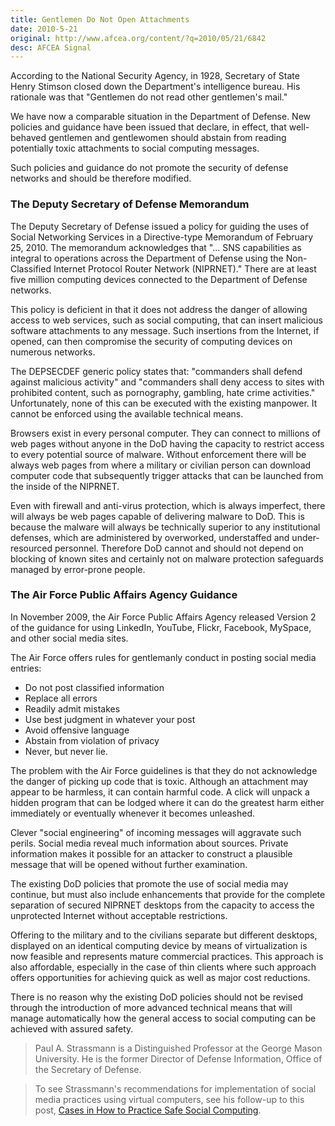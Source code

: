 ```yaml
---
title: Gentlemen Do Not Open Attachments
date: 2010-5-21
original: http://www.afcea.org/content/?q=2010/05/21/6842
desc: AFCEA Signal
---
```


According to the National Security Agency, in 1928, Secretary of State
Henry Stimson closed down the Department's intelligence bureau. His
rationale was that "Gentlemen do not read other gentlemen's mail."

We have now a comparable situation in the Department of Defense. New
policies and guidance have been issued that declare, in effect, that
well-behaved gentlemen and gentlewomen should abstain from reading
potentially toxic attachments to social computing messages.

Such policies and guidance do not promote the security of defense
networks and should be therefore modified.

### The Deputy Secretary of Defense Memorandum

The Deputy Secretary of Defense issued a policy for guiding the uses
of Social Networking Services in a Directive-type Memorandum of
February 25, 2010. The memorandum acknowledges that "... SNS
capabilities as integral to operations across the Department of
Defense using the Non-Classified Internet Protocol Router Network
(NIPRNET)." There are at least five million computing devices
connected to the Department of Defense networks.

This policy is deficient in that it does not address the danger of
allowing access to web services, such as social computing, that can
insert malicious software attachments to any message. Such insertions
from the Internet, if opened, can then compromise the security of
computing devices on numerous networks.

The DEPSECDEF generic policy states that: "commanders shall defend
against malicious activity" and "commanders shall deny access to sites
with prohibited content, such as pornography, gambling, hate crime
activities." Unfortunately, none of this can be executed with the
existing manpower. It cannot be enforced using the available technical
means.

Browsers exist in every personal computer. They can connect to
millions of web pages without anyone in the DoD having the capacity to
restrict access to every potential source of malware. Without
enforcement there will be always web pages from where a military or
civilian person can download computer code that subsequently trigger
attacks that can be launched from the inside of the NIPRNET.

Even with firewall and anti-virus protection, which is always
imperfect, there will always be web pages capable of delivering
malware to DoD. This is because the malware will always be technically
superior to any institutional defenses, which are administered by
overworked, understaffed and under-resourced personnel. Therefore DoD
cannot and should not depend on blocking of known sites and certainly
not on malware protection safeguards managed by error-prone people.

### The Air Force Public Affairs Agency Guidance

In November 2009, the Air Force Public Affairs Agency released Version
2 of the guidance for using LinkedIn, YouTube, Flickr, Facebook,
MySpace, and other social media sites.

The Air Force offers rules for gentlemanly conduct in posting social media entries:

* Do not post classified information
* Replace all errors
* Readily admit mistakes
* Use best judgment in whatever your post
* Avoid offensive language
* Abstain from violation of privacy
* Never, but never lie.

The problem with the Air Force guidelines is that they do not
acknowledge the danger of picking up code that is toxic. Although an
attachment may appear to be harmless, it can contain harmful code. A
click will unpack a hidden program that can be lodged where it can do
the greatest harm either immediately or eventually whenever it becomes
unleashed.

Clever "social engineering" of incoming messages will aggravate such
perils. Social media reveal much information about sources. Private
information makes it possible for an attacker to construct a plausible
message that will be opened without further examination.

The existing DoD policies that promote the use of social media may
continue, but must also include enhancements that provide for the
complete separation of secured NIPRNET desktops from the capacity to
access the unprotected Internet without acceptable restrictions.

Offering to the military and to the civilians separate but different
desktops, displayed on an identical computing device by means of
virtualization is now feasible and represents mature commercial
practices. This approach is also affordable, especially in the case of
thin clients where such approach offers opportunities for achieving
quick as well as major cost reductions.

There is no reason why the existing DoD policies should not be revised
through the introduction of more advanced technical means that will
manage automatically how the general access to social computing can be
achieved with assured safety.

> Paul A. Strassmann is a Distinguished Professor at the George Mason
> University. He is the former Director of Defense Information, Office
> of the Secretary of Defense.

> To see Strassmann's recommendations for implementation of social media
> practices using virtual computers, see his follow-up to this post,
> [Cases in How to Practice Safe Social Computing](2010-05-b.html).

